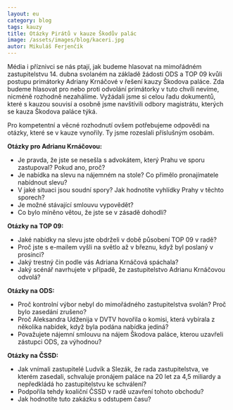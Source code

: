 ```yaml
---
layout: eu
category: blog
tags: kauzy
title: Otázky Pirátů v kauze Škodův palác
image: /assets/images/blog/kaceri.jpg
autor: Mikuláš Ferjenčík
---
```


Média i příznivci se nás ptají, jak budeme hlasovat na mimořádném zastupitelstvu 14. dubna svolaném na základě žádosti ODS a TOP 09 kvůli postupu primátorky Adriany Krnáčové v řešení kauzy Škodova paláce. Zda budeme hlasovat pro nebo proti odvolání primátorky v tuto chvíli nevíme, nicméně rozhodně nezahálíme. Vyžádali jsme si celou řadu dokumentů, které s kauzou souvisí a osobně jsme navštívili odbory magistrátu, kterých se kauza Škodova paláce týká. 

Pro kompetentní a věcné rozhodnutí ovšem potřebujeme odpovědi na otázky, které se v kauze vynořily. Ty jsme rozeslali příslušným osobám. 

**Otázky pro Adrianu Krnáčovou:**
    
* Je pravda, že jste se nesešla s advokátem, který Prahu ve sporu zastupoval? Pokud ano, proč?
* Je nabídka na slevu na nájemném na stole? Co přimělo pronajímatele nabídnout slevu?
* V jaké situaci jsou soudní spory? Jak hodnotíte vyhlídky Prahy v těchto sporech?
* Je možné stávající smlouvu vypovědět?
* Co bylo míněno větou, že jste se v zásadě dohodli? 

**Otázky na TOP 09:**
    
* Jaké nabídky na slevu jste obdrželi v době působení TOP 09 v radě?
* Proč jste s e-mailem vyšli na světlo až v březnu, když byl poslaný v prosinci?
* Jaký trestný čin podle vás Adriana Krnáčová spáchala?
* Jaký scénář navrhujete v případě, že zastupitelstvo Adrianu Krnáčovou odvolá?

**Otázky na ODS:**
    
* Proč kontrolní výbor nebyl do mimořádného zastupitelstva svolán? Proč bylo zasedání zrušeno? 
* Proč Aleksandra Udženija v DVTV hovořila o komisi, která vybírala z několika nabídek, když byla podána nabídka jediná? 
* Považujete nájemní smlouvu na nájem Škodova paláce, kterou uzavřeli zástupci ODS, za výhodnou?
    
**Otázky na ČSSD:**
    
* Jak vnímali zastupitelé Ludvík a Slezák, že rada zastupitelstva, ve kterém zasedali, schvaluje pronájem paláce na 20 let za 4,5 miliardy a nepředkládá ho zastupitelstvu ke schválení? 
* Podpořila tehdy koaliční ČSSD v radě uzavření tohoto obchodu? 
* Jak hodnotíte tuto zakázku s odstupem času? 
